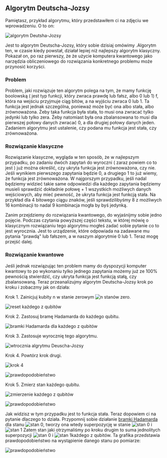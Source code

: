## Algorytm Deutscha-Jozsy

Pamiętasz, przykład algorytmu, który przedstawiłem ci na zdjęciu we wprowadzeniu. O to on:

![algorytm Deutsha-Jozsy](../../img/algorytm-Deutscha-Jozsy.png)

Jest to algorytm Deutscha-Jozsy, który sobie dzisiaj omówimy .Algorytm ten, w czasie kiedy powstał, działał lepiej niż najlepszy algorytm klasyczny. Pokazał on, po raz pierwszy, że że użycie komputera kwantowego jako narzędzia obliczeniowego do rozwiązania konkretnego problemu może przynosić korzyści.

### Problem

Problem, jaki rozwiązuje ten algorytm polega na tym, że mamy funkcję boolowską ( jest typ funkcji, który zwraca prawdę lub fałsz, albo 0 lub 1) f, która na wejściu przyjmuje ciąg bitów, a na wyjściu zwraca 0 lub 1. Ta funkcja jest jednak szczególna, ponieważ może być ona albo stała, albo zrównoważona. Żeby taka funkcja była stała, to musi ona zwracać tylko jedynki lub tylko zera. Żeby natomiast była ona zbalansowana to musi dla pierwszej połowy danych zwracać 0, a dla drugiej połowy danych jeden. Zadaniem algorytmu jest ustalenie, czy podana mu funkcja jest stała, czy zrównoważona.

### Rozwiązanie klasyczne

Rozwiązanie klasyczne, wygląda w ten sposób, że w najlepszym przypadku, po zadaniu dwóch zapytań do wyroczni ( zaraz powiem co to jest ) już można określić, czy ukryta funkcja jest zrównoważona, czy nie. Jeśli wynikiem pierwszego zapytania będzie 0, a drugiego 1 to już wiemy, że funkcja jest zrównoważona. W najgorszym przypadku, jeśli nadal będziemy widzieć takie same odpowiedzi dla każdego zapytania będziemy musieli sprawdzić dokładnie połowę + 1 wszystkich możliwych danych wejściowych, aby mieć pewność, że ukryta funkcja jest funkcją stała. Na przykład dla 4 bitowego ciągu znaków, jeśli sprawdzilibyśmy 8 z możliwych 16 kombinacji to nadal 9 kombinacja mogła by byś jedynką.

Zanim przejdziemy do rozwiązania kwantowego, do wyjaśnijmy sobie jedno pojęcie. Podczas czytania powyższej części tekstu, w której mówię o klasycznym rozwiązaniu tego algorytmu mogłeś zadać sobie pytanie co to jest wyrocznia. Jest to urządzenie, które odpowiada na zadawane mu pytania "prawdą" lub fałszem, a w naszym algorytmie 0 lub 1. Teraz mogę przejść dalej.

### Rozwiązanie kwantowe

Jeśli jednak rozwiązując ten problem mamy do dyspozycji komputer kwantowy to po wykonaniu tylko jednego zapytania możemy już ze 100% pewnością stwierdzić, czy ukryta funkcja jest funkcją stałą, czy zbalansowaną. Teraz przeanalizujmy algorytm Deutscha-Jozsy krok po kroku i zobaczmy jak on działa:

 Krok 1. Zainicjuj kubity n w stanie zerowym ![n stanów zero](../../img/n_zero_state.svg?display=inline).

 ![reset każdego z qubitów](../../img/circuit-kms5deve.png)

 Krok 2. Zastosuj bramę Hadamarda do każdego qubitu.

 ![bramki Hadamarda dla każdego z qubitów](../../img/circuit-kms5dev.png)

 Krok 3. Zastosuje wyrocznię tego algorytmu.

 ![wtrocznia algrytmu Deuscha-Jozsy](../../img/circuit-kms5lmzi.png)

 Krok 4. Powtórz krok drugi.

 ![krok 4](../../img/circuit-kms5p81m.png)

 ![prawdopodobieństwo](../../img/circuit-kms5p81m.png)

 Krok 5. Zmierz stan każdego qubitu.

 ![zmierzenie każdego z qubitów](../../img/circuit-kms6lnin.png)

 ![prawdopodobieństwo](../../img/circuit-kms6lnin.png)

Jak widzisz w tym przypadku jest to funkcja stała. Teraz dopowiem ci na pytanie dlaczego to działa. Przypomnij sobie działanie [bramki Hadamarda](../computing_and_Quantum_Circuits/../../computing_and_Quantum_Circuits/H_gate.html) dla stanu ![stan 0](../../img/stan_0.svg?display=inline), tworzy ona wtedy superpozycję w stanie ![stan 0](../../img/stan_0.svg?display=inline) i ![stan 1](../../img/stan_1.svg?display=inline)
Zatem stan jaki otrzymaliśmy po kroku drugim to suma jednolitych superpozycji ![stan 0](../../img/stan_0.svg?display=inline) i ![stan 1](../../img/stan_1.svg?display=inline)każdego z qubitów. Ta grafika przedstawia prawdopodobieństwo na wystąpienie danego stanu po pomiarze:

![prawdopodobieństwo](../../img/wynik_algorytmu-Deutscha-Jozsy.png)
